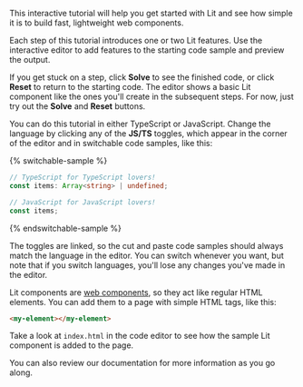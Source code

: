 This interactive tutorial will help you get started with Lit and see how simple it is to build fast, lightweight web components.

Each step of this tutorial introduces one or two Lit features. Use the interactive editor to add features to the starting code sample and preview the output.

If you get stuck on a step, click **Solve** to see the finished code, or click **Reset** to return to the starting code. The editor shows a basic Lit component like the ones you'll create in the subsequent steps. For now, just try out the **Solve** and **Reset** buttons.

You can do this tutorial in either TypeScript or JavaScript. Change the language by clicking any of the **JS/TS** toggles, which appear in the corner of the editor and in switchable code samples, like this:

{% switchable-sample %}

```ts
// TypeScript for TypeScript lovers!
const items: Array<string> | undefined;
```

```js
// JavaScript for JavaScript lovers!
const items;
```

{% endswitchable-sample %}

The toggles are linked, so the cut and paste code samples should always match the language in the editor. You can switch whenever you want, but note that if you switch languages, you'll lose any changes you've made in the editor.

Lit components are [web components](https://developer.mozilla.org/en-US/docs/Web/Web_Components), so they act like regular HTML elements. You can add them to a page with simple HTML tags, like this:

```html
<my-element></my-element>
```

Take a look at `index.html` in the code editor to see how the sample Lit component is added to the page.

 You can also review our documentation for more information as you go along.
